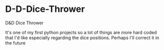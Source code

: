 # D-D-Dice-Thrower
D&amp;D Dice Thrower

It's one of my first python projects so a lot of things are more hard coded that I'd like especially regarding the dice positions. Perhaps I'll correct it in the future

